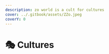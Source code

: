 ```yaml
---
description: zo world is a cult for cultures
cover: ../.gitbook/assets/ZZo.jpeg
coverY: 0
---
```


# 🎭 Cultures

